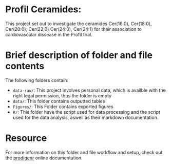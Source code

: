 
# Profil Ceramides:

This project set out to investigate the ceramides Cer(16:0), Cer(18:0), Cer(20:0), Cer(22:0) Cer(24:0), Cer(24:1)
for their association to cardiovascular dissease in the Profil trial. 

# Brief description of folder and file contents

The following folders contain:

- `data-raw/`: This project involves personal data, which is availble with the right legal permission, thus the folder is empty
- `data/`: This folder contains outputted tables
- `Figures/`: This Folder contains exported figures
- `R/`: This folder have the script used for data processing and the script used for the data analysis, aswell as their markdown documentation.


# Resource

For more information on this folder and file workflow and setup, check
out the [prodigenr](https://rostools.github.io/prodigenr) online
documentation.
